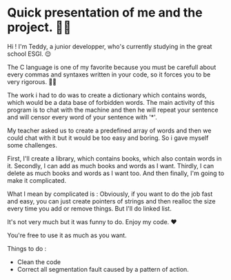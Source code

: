 # Quick presentation of me and the project. 👨‍💻

Hi ! I'm Teddy, a junior developper, who's currently studying in the great school ESGI. 😌

The C language is one of my favorite because you must be carefull about every commas and syntaxes written in your code, so it forces you to be very rigorous. 👩‍🏫

The work i had to do was to create a dictionary which contains words, which would be a data base of forbidden words.
The main activity of this program is to chat with the machine and then he will repeat your sentence and will censor every word of your sentence with '*'.

My teacher asked us to create a predefined array of words and then we could chat with it but it would be too easy and boring. So i gave myself some challenges.

First, I'll create a library, which contains books, which also contain words in it.
Secondly, I can add as much books and words as I want.
Thirdly, I can delete as much books and words as I want too.
And then finally, I'm going to make it complicated.

What I mean by complicated is : 
Obviously, if you want to do the job fast and easy, you can just create pointers of strings and then realloc the size every time you add or remove things.
But I'll do linked list.

It's not very much but it was funny to do.
Enjoy my code. ❤️

You're free to use it as much as you want.

Things to do : 
- Clean the code
- Correct all segmentation fault caused by a pattern of action.
